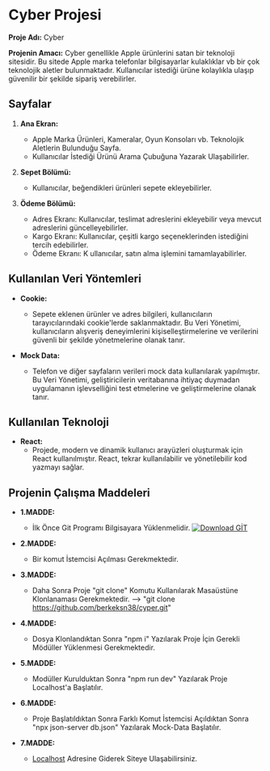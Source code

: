 # Cyber Projesi

**Proje Adı:** Cyber

**Projenin Amacı:**
Cyber genellikle Apple ürünlerini satan bir teknoloji sitesidir. Bu sitede Apple marka telefonlar bilgisayarlar kulaklıklar vb bir çok teknolojik aletler bulunmaktadır. Kullanıcılar istediği ürüne kolaylıkla ulaşıp güvenilir bir şekilde sipariş verebilirler.


## Sayfalar

1. **Ana Ekran:**
   - Apple Marka Ürünleri, Kameralar, Oyun Konsoları vb. Teknolojik Aletlerin Bulunduğu Sayfa.
   - Kullanıcılar İstediği Ürünü Arama Çubuğuna Yazarak Ulaşabilirler.

2. **Sepet Bölümü:**
   - Kullanıcılar, beğendikleri ürünleri sepete ekleyebilirler.

3. **Ödeme Bölümü:**
   - Adres Ekranı: Kullanıcılar, teslimat adreslerini ekleyebilir veya mevcut adreslerini güncelleyebilirler.
   - Kargo Ekranı: Kullanıcılar, çeşitli kargo seçeneklerinden istediğini tercih edebilirler.
   - Ödeme Ekranı: K
   ullanıcılar, satın alma işlemini tamamlayabilirler.

## Kullanılan Veri Yöntemleri

- **Cookie:**
  - Sepete eklenen ürünler ve adres bilgileri, kullanıcıların tarayıcılarındaki cookie'lerde saklanmaktadır. Bu Veri Yönetimi, kullanıcıların alışveriş deneyimlerini kişiselleştirmelerine ve verilerini güvenli bir şekilde yönetmelerine olanak tanır.

- **Mock Data:**
  - Telefon ve diğer sayfaların verileri mock data kullanılarak yapılmıştır. Bu Veri Yönetimi, geliştiricilerin veritabanına ihtiyaç duymadan uygulamanın işlevselliğini test etmelerine ve geliştirmelerine olanak tanır.

## Kullanılan Teknoloji

- **React:**
  - Projede, modern ve dinamik kullanıcı arayüzleri oluşturmak için React kullanılmıştır. React, tekrar kullanılabilir ve yönetilebilir kod yazmayı sağlar.


## Projenin Çalışma Maddeleri

- **1.MADDE:**
  - İlk Önce Git Programı Bilgisayara Yüklenmelidir.  [![Download GİT](https://custom-icon-badges.demolab.com/badge/-Download-blue?style=for-the-badge&logo=download&logoColor=white "Download GİT")](https://github.com/git-for-windows/git/releases/download/v2.45.2.windows.1/Git-2.45.2-64-bit.exe)

- **2.MADDE:**
  - Bir komut İstemcisi Açılması Gerekmektedir.

- **3.MADDE:**
  - Daha Sonra Proje "git clone" Komutu Kullanılarak Masaüstüne Klonlanaması Gerekmektedir. --> "git clone https://github.com/berkeksn38/cyper.git" 

- **4.MADDE:**
  - Dosya Klonlandıktan Sonra "npm i" Yazılarak Proje İçin Gerekli Mödüller Yüklenmesi Gerekmektedir.

- **5.MADDE:**
  - Modüller Kurulduktan Sonra "npm run dev" Yazılarak Proje Localhost'a Başlatılır.

- **6.MADDE:**
  - Proje Başlatıldıktan Sonra Farklı Komut İstemcisi Açıldıktan Sonra "npx json-server db.json" Yazılarak Mock-Data Başlatılır.

- **7.MADDE:**
  -  <a href="http://localhost:5173/" class="button danger">Localhost</a> Adresine Giderek Siteye Ulaşabilirsiniz. 
